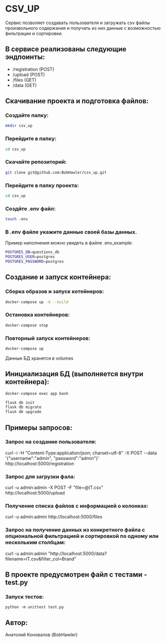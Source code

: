 # CSV_UP

Сервис позволяет создавать пользователя и загружать csv файлы произвольного содержания и получать из них данные с возможностью фильтрации и сортировки.

## В сервисе реализованы следующие эндпоинты:
- /registration (POST)
- /upload (POST)
- /files (GET)
- /data (GET)

## Скачивание проекта и подготовка файлов:

### Создайте папку:
```bash
mkdir csv_up
```

### Перейдите в папку:
```bash
cd csv_up
```
### Скачайте репозиторий:
```bash
git clone git@github.com:BobHawler/csv_up.git
```

### Перейдите в папку проекта:
```bash
cd csv_up
```

### Создйте .env файл:
```bash
touch .env
```

### В .env файле укажите данные своей базы данных.
Пример наполнения можно увидеть в файле .env_example:
```bash
POSTGRES_DB=questions_db
POSTGRES_USER=postgres
POSTGRES_PASSWORD=postgres
```

## Создание и запуск контейнера:

### Сборка образов и запуск котейнеров:

```bash
docker-compose up -d --build
```
### Остановка контейнеров:
```bash
docker-compose stop
```
### Повторный запуск контейнеров:
```bash
docker-compose up
```
Данные БД хранятся в volumes

## Инициализация БД (выполняется внутри контейнера):
```bash
docker-compose exec app bash
```
```bash
flask db init
flask db migrate
flask db upgrade
```

## Примеры запросов:

### Запрос на создание пользователя:
curl -i -H "Content-Type:application/json; charset=utf-8" -X POST --data '{"username":"admin", "password":"admin"}' http://localhost:5000/registration

### Запрос для загрузки фала:
curl -u admin:admin -X POST -F "file=@IT.csv" http://localhost:5000/upload

### Получение списка файлов с информацией о колонках:
curl -u admin:admin http://localhost:5000/files

### Запрос на получение данных из конкретного файла с опциональной фильтрацией и сортировкой по одному или нескольким столбцам:
curl -u admin:admin "http://localhost:5000/data?filename=IT.csv&filter_col=Brand"

## В проекте предусмотрен файл с тестами - test.py

### Запуск тестов:
```
python -m unittest test.py
```

## Автор:
Анатолий Коновалов (BobHawler)
